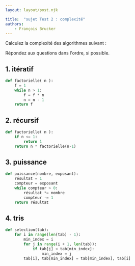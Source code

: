 ```yaml
---
layout: layout/post.njk

title:  "sujet Test 2 : complexité"
authors:
    - François Brucker
---
```


Calculez la complexité des algorithmes suivant :

Répondez aux questions dans l'ordre, si possible.

## 1. itératif

```python
def factorielle( n ):
    f = 1
    while n > 1:
        f = f * n
        n = n - 1
    return f
```

## 2. récursif

```python
def factorielle( n ):
    if n <= 1:
        return 1
    return n * factorielle(n-1)
```

## 3. puissance

```python
def puissance(nombre, exposant):
    résultat = 1
    compteur = exposant
    while compteur > 0:
        résultat *= nombre
        compteur -= 1
    return résultat
```

## 4. tris

```python
def selection(tab):
    for i in range(len(tab) - 1):
        min_index = i
        for j in range(i + 1, len(tab)):
            if tab[j] < tab[min_index]:
                min_index = j
        tab[i], tab[min_index] = tab[min_index], tab[i]
```
